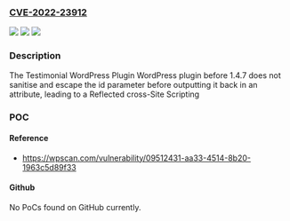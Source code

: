 ### [CVE-2022-23912](https://cve.mitre.org/cgi-bin/cvename.cgi?name=CVE-2022-23912)
![](https://img.shields.io/static/v1?label=Product&message=Testimonial%20WordPress%20Plugin%20%E2%80%93%20AP%20Custom%20Testimonial&color=blue)
![](https://img.shields.io/static/v1?label=Version&message=n%2Fa&color=blue)
![](https://img.shields.io/static/v1?label=Vulnerability&message=CWE-79%20Cross-site%20Scripting%20(XSS)&color=brighgreen)

### Description

The Testimonial WordPress Plugin WordPress plugin before 1.4.7 does not sanitise and escape the id parameter before outputting it back in an attribute, leading to a Reflected cross-Site Scripting

### POC

#### Reference
- https://wpscan.com/vulnerability/09512431-aa33-4514-8b20-1963c5d89f33

#### Github
No PoCs found on GitHub currently.

